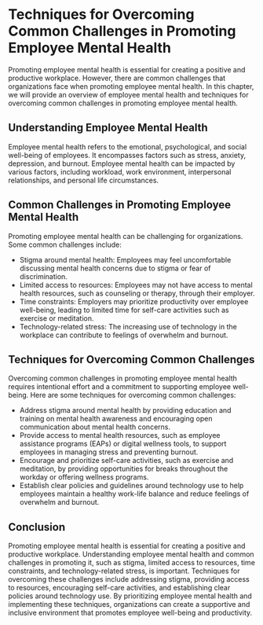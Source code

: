 # Techniques for Overcoming Common Challenges in Promoting Employee Mental Health

Promoting employee mental health is essential for creating a positive and productive workplace. However, there are common challenges that organizations face when promoting employee mental health. In this chapter, we will provide an overview of employee mental health and techniques for overcoming common challenges in promoting employee mental health.

Understanding Employee Mental Health
------------------------------------

Employee mental health refers to the emotional, psychological, and social well-being of employees. It encompasses factors such as stress, anxiety, depression, and burnout. Employee mental health can be impacted by various factors, including workload, work environment, interpersonal relationships, and personal life circumstances.

Common Challenges in Promoting Employee Mental Health
-----------------------------------------------------

Promoting employee mental health can be challenging for organizations. Some common challenges include:

* Stigma around mental health: Employees may feel uncomfortable discussing mental health concerns due to stigma or fear of discrimination.
* Limited access to resources: Employees may not have access to mental health resources, such as counseling or therapy, through their employer.
* Time constraints: Employers may prioritize productivity over employee well-being, leading to limited time for self-care activities such as exercise or meditation.
* Technology-related stress: The increasing use of technology in the workplace can contribute to feelings of overwhelm and burnout.

Techniques for Overcoming Common Challenges
-------------------------------------------

Overcoming common challenges in promoting employee mental health requires intentional effort and a commitment to supporting employee well-being. Here are some techniques for overcoming common challenges:

* Address stigma around mental health by providing education and training on mental health awareness and encouraging open communication about mental health concerns.
* Provide access to mental health resources, such as employee assistance programs (EAPs) or digital wellness tools, to support employees in managing stress and preventing burnout.
* Encourage and prioritize self-care activities, such as exercise and meditation, by providing opportunities for breaks throughout the workday or offering wellness programs.
* Establish clear policies and guidelines around technology use to help employees maintain a healthy work-life balance and reduce feelings of overwhelm and burnout.

Conclusion
----------

Promoting employee mental health is essential for creating a positive and productive workplace. Understanding employee mental health and common challenges in promoting it, such as stigma, limited access to resources, time constraints, and technology-related stress, is important. Techniques for overcoming these challenges include addressing stigma, providing access to resources, encouraging self-care activities, and establishing clear policies around technology use. By prioritizing employee mental health and implementing these techniques, organizations can create a supportive and inclusive environment that promotes employee well-being and productivity.
